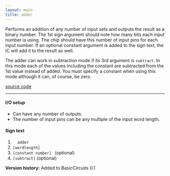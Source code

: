 ```yaml
---
layout: main
title: adder
---
```


Performs an addition of any number of input sets and outputs the result as a binary number.
The 1st sign argument should note how many bits each input number is using. The chip should have this number of input pins for each input number.
If an optional constant argument is added to the sign text, the IC will add it to the result as well. 

The adder can work in subtraction mode if its 3rd argument is `subtract`. In this mode each of the values including the constant are subtracted from the 1st value instead of added. You must specify a constant when using this mode although it can, of course, be zero.

[source code](https://github.com/eisental/BasicCircuits/blob/master/src/main/java/org/tal/basiccircuits/adder.java)

* * *

#### I/O setup 
* Can have any number of outputs. 
* The number of input pins can be any multiple of the input word length.

#### Sign text
1. `   adder   `
2. ` [wordlength] `
3. ` [constant number]  ` (optional)
4. ` [subtract] ` (optional)

__Version history:__ Added to BasicCircuits 0.1
